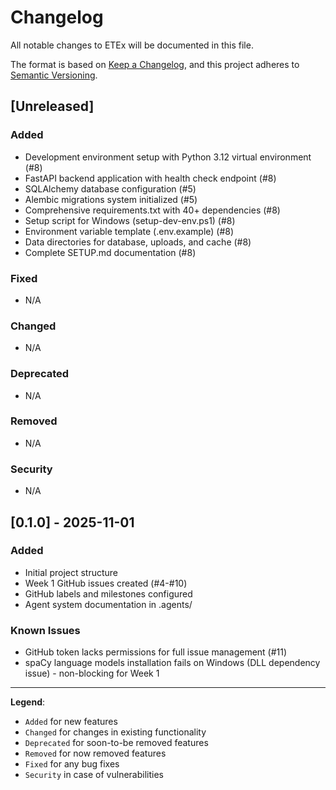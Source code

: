 # Changelog

All notable changes to ETEx will be documented in this file.

The format is based on [Keep a Changelog](https://keepachangelog.com/en/1.0.0/),
and this project adheres to [Semantic Versioning](https://semver.org/spec/v2.0.0.html).

## [Unreleased]

### Added
- Development environment setup with Python 3.12 virtual environment (#8)
- FastAPI backend application with health check endpoint (#8)
- SQLAlchemy database configuration (#5)
- Alembic migrations system initialized (#5)
- Comprehensive requirements.txt with 40+ dependencies (#8)
- Setup script for Windows (setup-dev-env.ps1) (#8)
- Environment variable template (.env.example) (#8)
- Data directories for database, uploads, and cache (#8)
- Complete SETUP.md documentation (#8)

### Fixed
- N/A

### Changed
- N/A

### Deprecated
- N/A

### Removed
- N/A

### Security
- N/A

## [0.1.0] - 2025-11-01

### Added
- Initial project structure
- Week 1 GitHub issues created (#4-#10)
- GitHub labels and milestones configured
- Agent system documentation in .agents/

### Known Issues
- GitHub token lacks permissions for full issue management (#11)
- spaCy language models installation fails on Windows (DLL dependency issue) - non-blocking for Week 1

---

**Legend**:
- `Added` for new features
- `Changed` for changes in existing functionality
- `Deprecated` for soon-to-be removed features
- `Removed` for now removed features
- `Fixed` for any bug fixes
- `Security` in case of vulnerabilities
